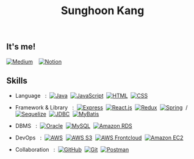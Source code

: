 <h1 align="center"> Sunghoon Kang </h1>
<br>
<h2>It's me!</h2>

[![Medium](https://img.shields.io/badge/Medium-%23000000.svg?style=for-the-badge&logo=Medium&logoColor=white)](https://medium.com/@mysunghun585)&nbsp;&nbsp;&nbsp;&nbsp;[![Notion](https://img.shields.io/badge/Notion-%23000000.svg?style=for-the-badge&logo=Notion&logoColor=white)](https://secretive-bacon-ecf.notion.site/6000bbcc2d974afcab3dcb186b0b3e01?pvs=4)

<h2>Skills</h2>

-  Language &nbsp;&nbsp;:&nbsp;&nbsp;[![Java](https://img.shields.io/badge/-Java-007396?logo=java&logoColor=white&style=flat)](https://www.oracle.com/java/)&nbsp;&nbsp;[![JavaScript](https://img.shields.io/badge/-JavaScript-F7DF1E?logo=javascript&logoColor=black&style=flat)](https://developer.mozilla.org/en-US/docs/Web/JavaScript)&nbsp;&nbsp;[![HTML](https://img.shields.io/badge/-HTML-E34F26?logo=html5&logoColor=white&style=flat)](https://developer.mozilla.org/en-US/docs/Web/HTML)&nbsp;&nbsp;[![CSS](https://img.shields.io/badge/-CSS-1572B6?logo=css3&logoColor=white&style=flat)](https://developer.mozilla.org/en-US/docs/Web/CSS)

-  Framework & Library &nbsp;&nbsp;:&nbsp;&nbsp;[![Express](https://img.shields.io/badge/-Express-000000?logo=express&logoColor=white&style=flat)](https://expressjs.com/)&nbsp;&nbsp;[![React.js](https://img.shields.io/badge/-React.js-61DAFB?logo=react&logoColor=black&style=flat)](https://reactjs.org/)&nbsp;&nbsp;[![Redux](https://img.shields.io/badge/-Redux-764ABC?logo=redux&logoColor=white&style=flat)](https://redux.js.org/)&nbsp;&nbsp;[![Spring](https://img.shields.io/badge/-Spring-6DB33F?logo=spring&logoColor=white&style=flat)](https://spring.io/)&nbsp;&nbsp;/&nbsp;&nbsp;[![Sequelize](https://img.shields.io/badge/-Sequelize-41B883?logo=sequelize&logoColor=white&style=flat)](https://sequelize.org/)&nbsp;&nbsp;[![JDBC](https://img.shields.io/badge/-JDBC-007396?logo=java&logoColor=white&style=flat)](https://docs.oracle.com/en/java/)&nbsp;&nbsp;[![MyBatis](https://img.shields.io/badge/-MyBatis-0082FC?logo=mybatis&logoColor=white&style=flat)](https://mybatis.org/)

-  DBMS  &nbsp;&nbsp;:&nbsp;&nbsp;[![Oracle](https://img.shields.io/badge/-Oracle-F80000?logo=oracle&logoColor=white&style=flat)](https://www.oracle.com/database/)&nbsp;&nbsp;[![MySQL](https://img.shields.io/badge/-MySQL-4479A1?logo=mysql&logoColor=white&style=flat)](https://www.mysql.com/)&nbsp;&nbsp;[![Amazon RDS](https://img.shields.io/badge/-Amazon%20RDS-FF9900?logo=amazon-aws&logoColor=white&style=flat)](https://aws.amazon.com/rds/)

-  DevOps &nbsp;&nbsp;:&nbsp;&nbsp;[![AWS](https://img.shields.io/badge/-AWS-232F3E?logo=amazon-aws&logoColor=white&style=flat)](https://aws.amazon.com/)&nbsp;&nbsp;[![AWS S3](https://img.shields.io/badge/-AWS%20S3-569A31?logo=amazon-aws&logoColor=white&style=flat)](https://aws.amazon.com/s3/)&nbsp;&nbsp;[![AWS Frontcloud](https://img.shields.io/badge/-AWS%20Frontcloud-FF9900?logo=amazon-aws&logoColor=white&style=flat)](https://aws.amazon.com/frontcloud/)&nbsp;&nbsp;[![Amazon EC2](https://img.shields.io/badge/Amazon%20EC2-Compute%20in%20Cloud-orange?logo=amazon-aws&logoColor=white&style=flat)](https://aws.amazon.com/ec2/)

-  Collaboration &nbsp;&nbsp;:&nbsp;&nbsp;[![GitHub](https://img.shields.io/badge/-GitHub-181717?logo=github&logoColor=white&style=flat)](https://github.com/)&nbsp;&nbsp;[![Git](https://img.shields.io/badge/-Git-F05032?logo=git&logoColor=white&style=flat)](https://git-scm.com/)&nbsp;&nbsp;[![Postman](https://img.shields.io/badge/-Postman-FF6C37?logo=postman&logoColor=white&style=flat)](https://www.postman.com/)


